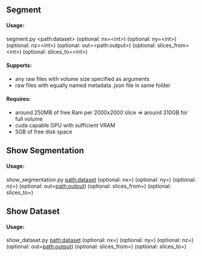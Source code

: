 

## Segment
#### Usage:
segment.py \<path:dataset> (optional: nx=\<int>) (optional: ny=\<int>) (optional: nz=\<int>) (optional: out=\<path:output>) (optional: slices_from=\<int>) (optional: slices_to=\<int>)

#### Supports:
- any raw files with volume size specified as arguments
- raw files with equally named metadata .json file in same folder

#### Requires:
- around 250MB of free Ram per 2000x2000 slice => around 310GB for full volume 
- cuda capable GPU with sufficient VRAM
- 5GB of free disk space

## Show Segmentation
#### Usage:
show_segmentation.py <path:dataset> (optional: nx=<int>) (optional: ny=<int>) (optional: nz=<int>) (optional: out=<path:output>) (optional: slices_from=<int>) (optional: slices_to=<int>)


## Show Dataset
#### Usage:
show_dataset.py <path:dataset> (optional: nx=<int>) (optional: ny=<int>) (optional: nz=<int>) (optional: out=<path:output>) (optional: slices_from=<int>) (optional: slices_to=<int>)
